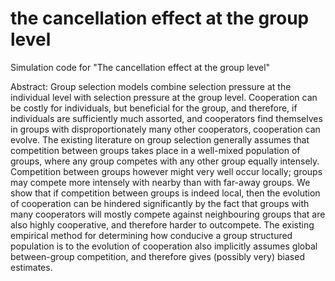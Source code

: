 # the cancellation effect at the group level
Simulation code for "The cancellation effect at the group level"

Abstract: Group selection models combine selection pressure at the individual level with selection pressure at the group level. Cooperation can be costly for individuals, but beneficial for the group, and therefore, if individuals are sufficiently much assorted, and cooperators find themselves in groups with disproportionately many other cooperators, cooperation can evolve. The existing literature on group selection generally assumes that competition between groups takes place in a well-mixed population of groups, where any group competes with any other group equally intensely. Competition between groups however might very well occur locally; groups may compete more intensely with nearby than with far-away groups. We show that if competition between groups is indeed local, then the evolution of cooperation can be hindered significantly by the fact that groups with many cooperators will mostly compete against neighbouring groups that are also highly cooperative, and therefore harder to outcompete. The existing empirical method for determining how conducive a group structured population is to the evolution of cooperation also implicitly assumes global between-group competition, and therefore gives (possibly very) biased estimates.
